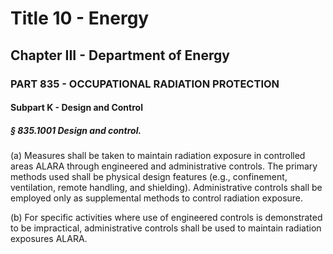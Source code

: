 
# Title 10 - Energy
## Chapter III - Department of Energy
### PART 835 - OCCUPATIONAL RADIATION PROTECTION
#### Subpart K - Design and Control
##### § 835.1001 Design and control.

(a) Measures shall be taken to maintain radiation exposure in controlled areas ALARA through engineered and administrative controls. The primary methods used shall be physical design features (e.g., confinement, ventilation, remote handling, and shielding). Administrative controls shall be employed only as supplemental methods to control radiation exposure.

(b) For specific activities where use of engineered controls is demonstrated to be impractical, administrative controls shall be used to maintain radiation exposures ALARA.
